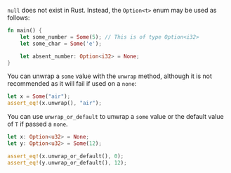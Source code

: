 `null` does not exist in Rust. Instead, the `Option<t>` enum may be used as follows:
```rust
fn main() {
    let some_number = Some(5); // This is of type Option<i32>
    let some_char = Some('e');

    let absent_number: Option<i32> = None;
}
```

You can unwrap a `some` value with the `unwrap` method, although it is not recommended as it will fail if used on a `none`:
```rust
let x = Some("air");
assert_eq!(x.unwrap(), "air");
```
You can use `unwrap_or_default` to unwrap a `some` value or the default value of `T` if passed a `none`.
```rust
let x: Option<u32> = None;
let y: Option<u32> = Some(12);

assert_eq!(x.unwrap_or_default(), 0);
assert_eq!(y.unwrap_or_default(), 12);
```
